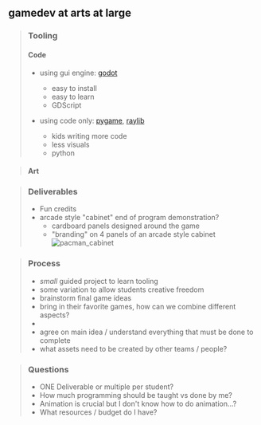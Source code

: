 ## gamedev at arts at large

>### Tooling
>#### Code
>* using gui engine: [godot](https://godotengine.org/)
>   * easy to install
>   * easy to learn
>   * GDScript
>
>* using code only: [pygame](https://www.pygame.org/news), [raylib](https://www.raylib.com/)
>   * kids writing more code
>   * less visuals
>   * python

>#### Art
>

>### Deliverables
>* Fun credits
>* arcade style "cabinet" end of program demonstration?
>   * cardboard panels designed around the game
>   * "branding" on 4 panels of an arcade style cabinet
>![pacman_cabinet](https://github.com/user-attachments/assets/f8d0f5b9-5476-4cc2-91f0-d50852de911f)

>### Process
>* _small_ guided project to learn tooling
>  * some variation to allow students creative freedom
>* brainstorm final game ideas
>  * bring in their favorite games, how can we combine different aspects?
>  * 
>* agree on main idea / understand everything that must be done to complete
>  * what assets need to be created by other teams / people?

>### Questions
>* ONE Deliverable or multiple per student?
>* How much programming should be taught vs done by me?
>* Animation is crucial but I don't know how to do animation...?
>* What resources / budget do I have?
